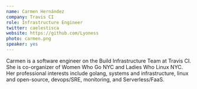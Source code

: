 ```yaml
---
name: Carmen Hernández
company: Travis CI
role: Infrastructure Engineer
twitter: caelestisca
website: https://github.com/Lyoness
photo: carmen.png
speaker: yes
---
```

Carmen is a software engineer on the Build Infrastructure Team at Travis CI. She is co-organizer of Women Who Go NYC  and Ladies Who Linux NYC.  Her professional interests include golang, systems and infrastructure, linux and open-source, devops/SRE, monitoring, and Serverless/FaaS.